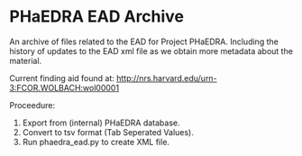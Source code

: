 PHaEDRA EAD Archive
============

An archive of files related to the EAD for Project PHaEDRA.  Including the history of updates to the EAD xml file as we obtain more metadata about the material.

Current finding aid found at:
http://nrs.harvard.edu/urn-3:FCOR.WOLBACH:wol00001

Proceedure:

1) Export from (internal) PHaEDRA database.
2) Convert to tsv format (Tab Seperated Values).
3) Run phaedra_ead.py to create XML file.
